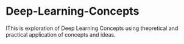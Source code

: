 # Deep-Learning-Concepts

<div>IThis is exploration of Deep Learning Concepts using theoretical and practical application of concepts and ideas.</div>

